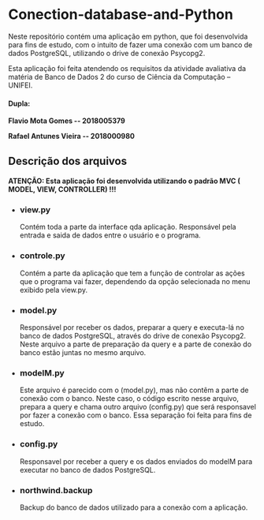 # Conection-database-and-Python

Neste repositório contém uma aplicação em python, que foi desenvolvida para fins de estudo, com o intuito de fazer uma conexão com um banco de dados PostgreSQL, utilizando o drive de conexão Psycopg2.

Esta aplicação foi feita atendendo os requisitos da atividade avaliativa da matéria de Banco de Dados 2 do curso de Ciência da Computação – UNIFEI.

#### Dupla:
**Flavio Mota Gomes -- 2018005379**

**Rafael Antunes Vieira -- 2018000980**

## Descrição dos arquivos

#### ATENÇÃO: Esta aplicação foi desenvolvida utilizando o padrão MVC ( MODEL, VIEW, CONTROLLER) !!!

- ### view.py
   Contém toda a parte da interface qda aplicação. Responsável pela entrada e saida de dados entre o usuário e o programa.
   
- ### controle.py
   Contém a parte da aplicação que tem a função de controlar as ações que o programa vai fazer, dependendo da opção selecionada no menu exibido pela view.py.
   
- ### model.py
   Responsável por receber os dados, preparar a query e executa-lá no banco de dados PostgreSQL, através do drive de conexão Psycopg2. Neste arquivo a parte de preparação da query e a parte de conexão do banco estão juntas no mesmo arquivo.
   
- ### modelM.py
   Este arquivo é parecido com o (model.py), mas não contêm a parte de conexão com o banco. Neste caso, o código escrito nesse arquivo, prepara a query e chama outro arquivo (config.py) que será responsavel por fazer a conexão com o banco. Essa separação foi feita para fins de estudo.
   
- ### config.py
  Responsavel por receber a query e os dados enviados do modelM para executar no banco de dados PostgreSQL.
  
- ### northwind.backup
  Backup do banco de dados utilizado para a conexão com a aplicação. 
  
  
 
